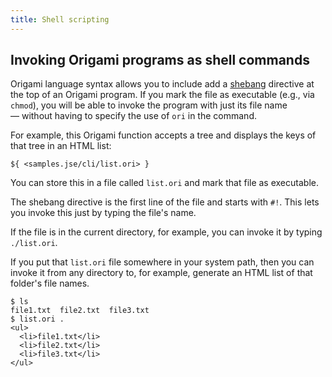 ```yaml
---
title: Shell scripting
---
```


## Invoking Origami programs as shell commands

Origami language syntax allows you to include add a [shebang](<https://en.wikipedia.org/wiki/Shebang_(Unix)>) directive at the top of an Origami program. If you mark the file as executable (e.g., via `chmod`), you will be able to invoke the program with just its file name — without having to specify the use of `ori` in the command.

For example, this Origami function accepts a tree and displays the keys of that tree in an HTML list:

```ori
${ <samples.jse/cli/list.ori> }
```

You can store this in a file called `list.ori` and mark that file as executable.

The shebang directive is the first line of the file and starts with `#!`. This lets you invoke this just by typing the file's name.

If the file is in the current directory, for example, you can invoke it by typing `./list.ori`.

If you put that `list.ori` file somewhere in your system path, then you can invoke it from any directory to, for example, generate an HTML list of that folder's file names.

```console
$ ls
file1.txt  file2.txt  file3.txt
$ list.ori .
<ul>
  <li>file1.txt</li>
  <li>file2.txt</li>
  <li>file3.txt</li>
</ul>
```
